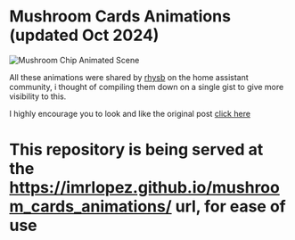 <h1 id="mushroom-cards-animations">Mushroom Cards Animations (updated Oct 2024)</h1>
<img src="https://community-assets.home-assistant.io/original/4X/2/4/7/247cb76d8c3fe0e33d061109ddfd7fc7337ee132.gif" alt="Mushroom Chip Animated Scene">
<p> All these animations were shared by <a href="https://community.home-assistant.io/u/rhysb">rhysb</a> on the home assistant community, i thought of compiling them down on a single gist to give more visibility to this.</p>
<p> I highly encourage you to look and like the original post <a href="https://community.home-assistant.io/t/mushroom-cards-build-a-beautiful-dashboard-easily-part-1/388590/3240">click here</a></p>

<h1>This repository is being served at the <a href="https://imrlopez.github.io/mushroom_cards_animations/">https://imrlopez.github.io/mushroom_cards_animations/</a> url, for ease of use</h1>
